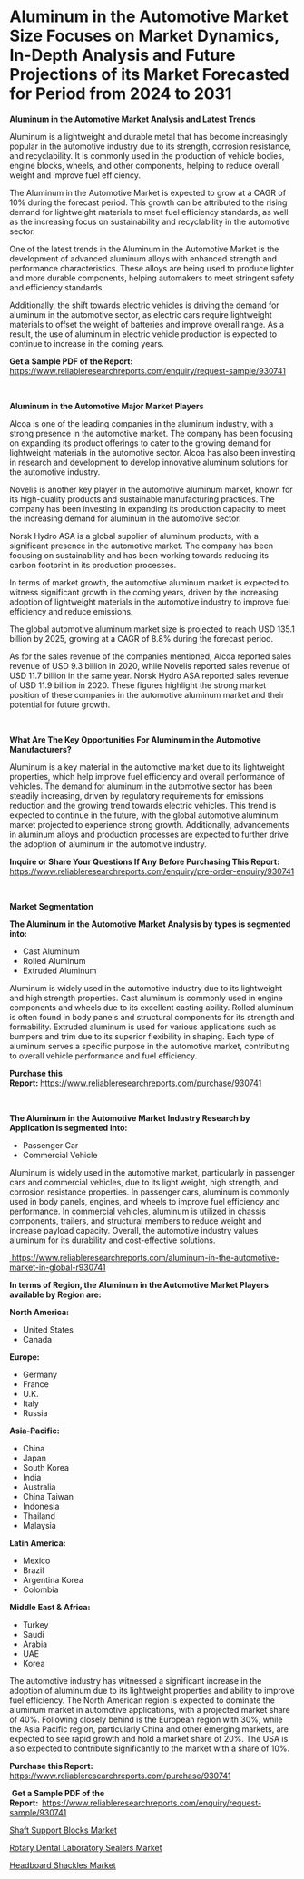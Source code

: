 <p><h1>Aluminum in the Automotive Market Size Focuses on Market Dynamics, In-Depth Analysis and Future Projections of its Market Forecasted for Period from 2024 to 2031</h1></p><p><strong>Aluminum in the Automotive Market Analysis and Latest Trends</strong></p>
<p><p>Aluminum is a lightweight and durable metal that has become increasingly popular in the automotive industry due to its strength, corrosion resistance, and recyclability. It is commonly used in the production of vehicle bodies, engine blocks, wheels, and other components, helping to reduce overall weight and improve fuel efficiency.</p><p>The Aluminum in the Automotive Market is expected to grow at a CAGR of 10% during the forecast period. This growth can be attributed to the rising demand for lightweight materials to meet fuel efficiency standards, as well as the increasing focus on sustainability and recyclability in the automotive sector.</p><p>One of the latest trends in the Aluminum in the Automotive Market is the development of advanced aluminum alloys with enhanced strength and performance characteristics. These alloys are being used to produce lighter and more durable components, helping automakers to meet stringent safety and efficiency standards.</p><p>Additionally, the shift towards electric vehicles is driving the demand for aluminum in the automotive sector, as electric cars require lightweight materials to offset the weight of batteries and improve overall range. As a result, the use of aluminum in electric vehicle production is expected to continue to increase in the coming years.</p></p>
<p><strong>Get a Sample PDF of the Report:&nbsp;</strong> <a href="https://www.reliableresearchreports.com/enquiry/request-sample/930741">https://www.reliableresearchreports.com/enquiry/request-sample/930741</a></p>
<p>&nbsp;</p>
<p><strong>Aluminum in the Automotive Major Market Players</strong></p>
<p><p>Alcoa is one of the leading companies in the aluminum industry, with a strong presence in the automotive market. The company has been focusing on expanding its product offerings to cater to the growing demand for lightweight materials in the automotive sector. Alcoa has also been investing in research and development to develop innovative aluminum solutions for the automotive industry. </p><p>Novelis is another key player in the automotive aluminum market, known for its high-quality products and sustainable manufacturing practices. The company has been investing in expanding its production capacity to meet the increasing demand for aluminum in the automotive sector. </p><p>Norsk Hydro ASA is a global supplier of aluminum products, with a significant presence in the automotive market. The company has been focusing on sustainability and has been working towards reducing its carbon footprint in its production processes. </p><p>In terms of market growth, the automotive aluminum market is expected to witness significant growth in the coming years, driven by the increasing adoption of lightweight materials in the automotive industry to improve fuel efficiency and reduce emissions. </p><p>The global automotive aluminum market size is projected to reach USD 135.1 billion by 2025, growing at a CAGR of 8.8% during the forecast period. </p><p>As for the sales revenue of the companies mentioned, Alcoa reported sales revenue of USD 9.3 billion in 2020, while Novelis reported sales revenue of USD 11.7 billion in the same year. Norsk Hydro ASA reported sales revenue of USD 11.9 billion in 2020. These figures highlight the strong market position of these companies in the automotive aluminum market and their potential for future growth.</p></p>
<p>&nbsp;</p>
<p><strong>What Are The Key Opportunities For Aluminum in the Automotive Manufacturers?</strong></p>
<p><p>Aluminum is a key material in the automotive market due to its lightweight properties, which help improve fuel efficiency and overall performance of vehicles. The demand for aluminum in the automotive sector has been steadily increasing, driven by regulatory requirements for emissions reduction and the growing trend towards electric vehicles. This trend is expected to continue in the future, with the global automotive aluminum market projected to experience strong growth. Additionally, advancements in aluminum alloys and production processes are expected to further drive the adoption of aluminum in the automotive industry.</p></p>
<p><strong>Inquire or Share Your Questions If Any Before Purchasing This Report:</strong> <a href="https://www.reliableresearchreports.com/enquiry/pre-order-enquiry/930741">https://www.reliableresearchreports.com/enquiry/pre-order-enquiry/930741</a></p>
<p>&nbsp;</p>
<p><strong>Market Segmentation</strong></p>
<p><strong>The Aluminum in the Automotive Market Analysis by types is segmented into:</strong></p>
<p><ul><li>Cast Aluminum</li><li>Rolled Aluminum</li><li>Extruded Aluminum</li></ul></p>
<p><p>Aluminum is widely used in the automotive industry due to its lightweight and high strength properties. Cast aluminum is commonly used in engine components and wheels due to its excellent casting ability. Rolled aluminum is often found in body panels and structural components for its strength and formability. Extruded aluminum is used for various applications such as bumpers and trim due to its superior flexibility in shaping. Each type of aluminum serves a specific purpose in the automotive market, contributing to overall vehicle performance and fuel efficiency.</p></p>
<p><strong>Purchase this Report:&nbsp;</strong><a href="https://www.reliableresearchreports.com/purchase/930741">https://www.reliableresearchreports.com/purchase/930741</a></p>
<p>&nbsp;</p>
<p><strong>The Aluminum in the Automotive Market Industry Research by Application is segmented into:</strong></p>
<p><ul><li>Passenger Car</li><li>Commercial Vehicle</li></ul></p>
<p><p>Aluminum is widely used in the automotive market, particularly in passenger cars and commercial vehicles, due to its light weight, high strength, and corrosion resistance properties. In passenger cars, aluminum is commonly used in body panels, engines, and wheels to improve fuel efficiency and performance. In commercial vehicles, aluminum is utilized in chassis components, trailers, and structural members to reduce weight and increase payload capacity. Overall, the automotive industry values aluminum for its durability and cost-effective solutions.</p></p>
<p><a href="https://www.reliableresearchreports.com/aluminum-in-the-automotive-market-in-global-r930741">&nbsp;https://www.reliableresearchreports.com/aluminum-in-the-automotive-market-in-global-r930741</a></p>
<p><strong>In terms of Region, the Aluminum in the Automotive Market Players available by Region are:</strong></p>
<p>
    <p> <strong> North America: </strong>
        <ul>
            <li>United States</li>
            <li>Canada</li>
        </ul>
        </p> 
    <p> <strong> Europe: </strong>
        <ul>
            <li>Germany</li>
            <li>France</li>
            <li>U.K.</li>
            <li>Italy</li>
            <li>Russia</li>
        </ul>
        </p> 
    <p> <strong> Asia-Pacific: </strong>
        <ul>
            <li>China</li>
            <li>Japan</li>
            <li>South Korea</li>
            <li>India</li>
            <li>Australia</li>
            <li>China Taiwan</li>
            <li>Indonesia</li>
            <li>Thailand</li>
            <li>Malaysia</li>
        </ul>
        </p> 
    <p> <strong> Latin America: </strong>
        <ul>
            <li>Mexico</li>
            <li>Brazil</li>
            <li>Argentina Korea</li>
            <li>Colombia</li>
        </ul>
        </p> 
    <p> <strong> Middle East & Africa: </strong>
        <ul>
            <li>Turkey</li>
            <li>Saudi</li>
            <li>Arabia</li>
            <li>UAE</li>
            <li>Korea</li>
        </ul>
    </p>
    </p>
<p><p>The automotive industry has witnessed a significant increase in the adoption of aluminum due to its lightweight properties and ability to improve fuel efficiency. The North American region is expected to dominate the aluminum market in automotive applications, with a projected market share of 40%. Following closely behind is the European region with 30%, while the Asia Pacific region, particularly China and other emerging markets, are expected to see rapid growth and hold a market share of 20%. The USA is also expected to contribute significantly to the market with a share of 10%.</p></p>
<p><strong>Purchase this Report: </strong><a href="https://www.reliableresearchreports.com/purchase/930741">https://www.reliableresearchreports.com/purchase/930741</a></p>
<p>&nbsp;<strong>Get a Sample PDF of the Report:&nbsp;&nbsp;</strong><a href="https://www.reliableresearchreports.com/enquiry/request-sample/930741">https://www.reliableresearchreports.com/enquiry/request-sample/930741</a></p>
<p><strong></strong></p>
<p><p><a href="https://medium.com/@holtman5974/shaft-support-blocks-market-size-share-trends-analysis-report-by-product-aluminum-shaft-support-8aab2aef51a6">Shaft Support Blocks Market</a></p><p><a href="https://github.com/JameTravis/Market-Research-Report-List-6/blob/main/rotary-dental-laboratory-sealers-market.md">Rotary Dental Laboratory Sealers Market</a></p><p><a href="https://medium.com/@bradleyills65767/headboard-shackles-market-forecasts-market-trends-and-impact-analysis-2024-2031-55623312c94f">Headboard Shackles Market</a></p></p>